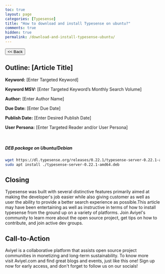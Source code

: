 ```yaml
---
toc: true
layout: page
categories: [Typesense]
title: "How to download and install Typesense on ubuntu?"
comments: true
hidden: true
permalink: /download-and-install-typesense-ubuntu/
---
```


<button class="back-button" onclick="window.history.back()"><< Back</button>

## Outline: [Article Title]

**Keyword:** [Enter Targeted Keyword]

**Keyword MSV:** [Enter Targeted Keyword’s Monthly Search Volume]

**Author:** [Enter Author Name]

**Due Date:** [Enter Due Date]

**Publish Date:** [Enter Desired Publish Date]

**User Persona:** [Enter Targeted Reader and/or User Persona]

<br>

##### DEB package on Ubuntu/Debian

```bash
wget https://dl.typesense.org/releases/0.22.1/typesense-server-0.22.1-amd64.deb
sudo apt install ./typesense-server-0.22.1-amd64.deb
```

## Closing

Typesense was built with several distinctive features primarily aimed at making the developer's job easier while also giving customer as well as user the ability to provide a better search experience as possible.This article may have been entertaining as well as instructive in terms of how to install typesense from the ground up on a variety of platforms. Join Aviyel's community to learn more about the open source project, get tips on how to contribute, and join active dev groups.

## Call-to-Action

Aviyel is a collaborative platform that assists open source project communities in monetizing and long-term sustainability. To know more visit Aviyel.com and find great blogs and events, just like this one! Sign up now for early access, and don't forget to follow us on our socials!
